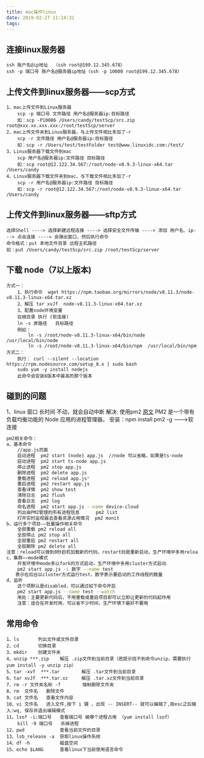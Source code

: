 ```yaml
---
title: mac操作linux
date: 2019-02-27 11:14:31
tags:
---
```


## 连接linux服务器
    ssh 账户名@ip地址  （ssh root@199.12.345.678）
    ssh -p 端口号 账户名@服务器ip地址（ssh -p 10000 root@199.12.345.678）

## 上传文件到linux服务器——scp方式
    1、mac上传文件到Linux服务器
        scp -p 端口号 文件路径 用户名@服务器ip:目标路径
        如：scp -P10086 /Users/candy/testScp/src.zip root@xxx.xx.xxx.xxx:/root/testScp/server
    2、mac上传文件夹到Linux服务器，与上传文件相比多加了-r
        scp -r 文件路径 用户名@服务器ip:目标路径
        如：scp -r /Users/test/testFolder test@www.linuxidc.com:/test/
    3、Linux服务器下载文件到mac
        scp 用户名@服务器ip:文件路径 目标路径
        如：scp root@12.122.34.567:/root/node-v8.9.3-linux-x64.tar  /Users/candy
    4、Linux服务器下载文件夹到mac，与下载文件相比多加了-r
        scp -r 用户名@服务器ip:文件路径 目标路径
        如：scp -r root@12.122.34.567:/root/node-v8.9.3-linux-x64.tar  /Users/candy

## 上传文件到linux服务器——sftp方式
    选择Shell ----> 选择新建远程连接 ----> 选择安全文件传输 ----> 添加 用户名、ip---> 点击连接 ----> 会弹出窗口，然后执行命令
    命令格式：put 本地文件目录 远程主机路径
    如：put /Users/candy/testScp/src.zip /root/testScp/server

## 下载 node（7以上版本)
    方式一：
        1、执行命令  wget https://npm.taobao.org/mirrors/node/v8.11.3/node-v8.11.3-linux-x64.tar.xz
        2、解压 tar xvJf  node-v8.11.3-linux-x64.tar.xz
        3、配置node环境变量
        在根目录 执行 (软连接)  
        ln -s 原路径   目标路径
        例如：
            ln -s /root/node-v8.11.3-linux-x64/bin/node  /usr/local/bin/node
            ln -s /root/node-v8.11.3-linux-x64/bin/npm  /usr/local/bin/npm
    方式二：
        执行： curl --silent --location https://rpm.nodesource.com/setup_8.x | sudo bash
        sudo yum -y install nodejs
        此命令会安装8版本中最高的那个版本

##  碰到的问题
1、linux 窗口 长时间 不动，就会自动中断
解决: 使用pm2 [原文](http://www.cnblogs.com/zhongweiv/p/pm2.html#pm2_start)
PM2 是一个带有负载均衡功能的 Node 应用的进程管理器。
安装：npm install pm2 -g  --->软连接  
``` bash
pm2相关命令： 
a、基本命令
    //app.js页面
    启动进程  pm2 start (node) app.js  //node 可以省略，如果是ts-node
    启动进程  pm2 start ts-node app.js 
    停止进程  pm2 stop app.js
    删除进程  pm2 delete app.js
    重载进程  pm2 reload app.js* 
    重启进程  pm2 restart app.js
    查看详情  pm2 show test
    清除日志  pm2 flush
    查看日志  pm2 log
    命名进程  pm2 start app.js --name device-cloud
    列出由PM2管理的所有进程信息      pm2 list
    打开实时监视器去查看资源占用情况  pm2 monit
b、运行多个项目——批量操作相关命令
    全部重载 pm2 reload all
    全部停止 pm2 stop all
    全部重启 pm2 restart all
    全部删除 pm2 delete all
注意：reload可以做到0秒宕机加载新的代码，restart则是重新启动，生产环境中多用reload来完成代码更新
c、集群——mode模式
    开发环境中mode多以fork的方式启动，生产环境中多用cluster方式启动
    pm2 start app.js -i 数字 --name test
　　表示在后台以cluster方式运行test，数字表示要启动的工作线程的数量
d、监听
    这个项默认是disabled，可以通过如下命令开启
    pm2 start app.js --name test --watch
    用处：主要更新代码后，不用重载或重启项目即可以立即让更新的代码起作用
    注意：适合在开发时用，可以省不少时间，生产环境下最好不要用
```


## 常用命令
    1、ls       列出文件或文件目录
    2、cd       切换目录
    3、mkdir    创建文件夹
    4、unzip ***.zip    解压 .zip文件到当前目录（若提示找不到命令unzip，需要执行yum install -y unzip zip）
    5、tar -xvf  ***.tar        解压 .tar文件到当前目录
    6、tar xvJf  ***.tar.xz     解压 .tar.xz文件到当前目录
    7、rm -r 文件夹名称 -f        强制删除文件夹 
    8、rm  文件名   删除文件
    9、cat 文件名   查看文件内容
    10、vi 文件名   进入文件,按下 i 键 ，出现 -- INSERT-- 就可以编辑了,按esc之后输入:wq, 保存并退出编辑模式 
    11、lsof -i:端口号   查看端口号 被哪个进程占用 （yum install lsof）
        kill -9 端口号   杀掉进程
    12、pwd             查看当前文件的目录
    13、lsb_release -a  获取linux操作系统
    14、df -h           磁盘空间
    15、echo $LANG      查看linux下当前使用语言命令
